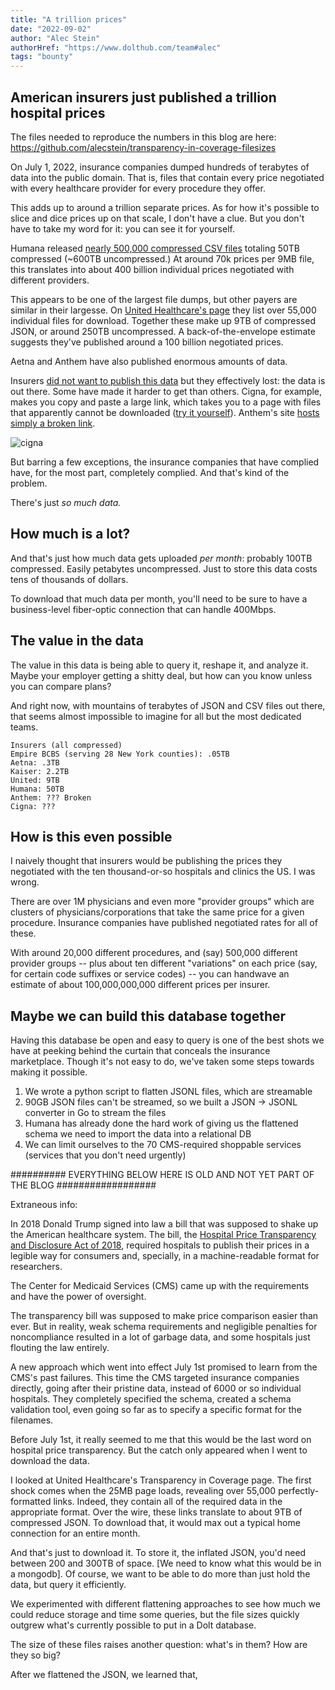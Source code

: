 ```yaml
---
title: "A trillion prices"
date: "2022-09-02"
author: "Alec Stein"
authorHref: "https://www.dolthub.com/team#alec"
tags: "bounty"
---
```


## American insurers just published a trillion hospital prices

The files needed to reproduce the numbers in this blog are here:
https://github.com/alecstein/transparency-in-coverage-filesizes

On July 1, 2022, insurance companies dumped hundreds of terabytes of data into the public domain. That is, files that contain every price negotiated with every healthcare provider for every procedure they offer. 

This adds up to around a trillion separate prices. As for how it's possible to slice and dice prices up on that scale, I don't have a clue. But you don't have to take my word for it: you can see it for yourself.

Humana released [nearly 500,000 compressed CSV files](https://developers.humana.com/Resource/PCTFilesList?fileType=innetwork) totaling 50TB compressed (~600TB uncompressed.) At around 70k prices per 9MB file, this translates into about 400 billion individual prices negotiated with different providers.

This appears to be one of the largest file dumps, but other payers are similar in their largesse. On [United Healthcare's page](https://transparency-in-coverage.uhc.com/) they list over 55,000 individual files for download. Together these make up 9TB of compressed JSON, or around 250TB uncompressed. A back-of-the-envelope estimate suggests they've published around a 100 billion negotiated prices.

Aetna and Anthem have also published enormous amounts of data.

Insurers [did not want to publish this data](https://www.healthcaredive.com/news/payers-employers-argue-price-transparency-push-wont-help-consumers/571393/) but they effectively lost: the data is out there. Some have made it harder to get than others. Cigna, for example, makes you copy and paste a large link, which takes you to a page with files that apparently cannot be downloaded ([try it yourself](https://www.cigna.com/legal/compliance/machine-readable-files)). Anthem's site [hosts simply a broken link](https://www.anthem.com/machine-readable-file/search/).

![cigna](../images/sl-cigna.png)

But barring a few exceptions, the insurance companies that have complied have, for the most part, completely complied. And that's kind of the problem.

There's just *so much data.*

## How much is a lot?

And that's just how much data gets uploaded *per month*: probably 100TB compressed. Easily petabytes uncompressed. Just to store this data costs tens of thousands of dollars.

To download that much data per month, you'll need to be sure to have a business-level fiber-optic connection that can handle 400Mbps.

## The value in the data

The value in this data is being able to query it, reshape it, and analyze it. Maybe your employer getting a shitty deal, but how can you know unless you can compare plans?

And right now, with mountains of terabytes of JSON and CSV files out there, that seems almost impossible to imagine for all but the most dedicated teams.

```
Insurers (all compressed)
Empire BCBS (serving 28 New York counties): .05TB
Aetna: .3TB
Kaiser: 2.2TB
United: 9TB
Humana: 50TB
Anthem: ??? Broken
Cigna: ???
```

## How is this even possible

I naively thought that insurers would be publishing the prices they negotiated with the ten thousand-or-so hospitals and clinics the US. I was wrong.

There are over 1M physicians and even more "provider groups" which are clusters of physicians/corporations that take the same price for a given procedure. Insurance companies have published negotiated rates for all of these.

With around 20,000 different procedures, and (say) 500,000 different provider groups -- plus about ten different "variations" on each price (say, for certain code suffixes or service codes) -- you can handwave an estimate of about 100,000,000,000 different prices per insurer.

## Maybe we can build this database together

Having this database be open and easy to query is one of the best shots we have at peeking behind the curtain that conceals the insurance marketplace. Though it's not easy to do, we've taken some steps towards making it possible.

1. We wrote a python script to flatten JSONL files, which are streamable
1. 90GB JSON files can't be streamed, so we built a JSON -> JSONL converter in Go to stream the files
1. Humana has already done the hard work of giving us the flattened schema we need to import the data into a relational DB
1. We can limit ourselves to the 70 CMS-required shoppable services (services that you don't need urgently)


########## EVERYTHING BELOW HERE IS OLD AND NOT YET PART OF THE BLOG ##################

Extraneous info:

In 2018 Donald Trump signed into law a bill that was supposed to shake up the American healthcare system. The bill, the [Hospital Price Transparency and Disclosure Act of 2018](https://www.congress.gov/bill/115th-congress/house-bill/6508/text), required hospitals to publish their prices in a legible way for consumers and, specially, in a machine-readable format for researchers. 

The Center for Medicaid Services (CMS) came up with the requirements and have the power of oversight.

The transparency bill was supposed to make price comparison easier than ever. But in reality, weak schema requirements and negligible penalties for noncompliance resulted in a lot of garbage data, and some hospitals just flouting the law entirely.

A new approach which went into effect July 1st promised to learn from the CMS's past failures. This time the CMS targeted insurance companies directly, going after their pristine data, instead of 6000 or so individual hospitals. They completely specified the schema, created a schema validation tool, even going so far as to specify a specific format for the filenames.

Before July 1st, it really seemed to me that this would be the last word on hospital price transparency. But the catch only appeared when I went to download the data.

I looked at United Healthcare's Transparency in Coverage page. The first shock comes when the 25MB page loads, revealing over 55,000 perfectly-formatted links. Indeed, they contain all of the required data in the appropriate format. Over the wire, these links translate to about 9TB of compressed JSON. To download that, it would max out a typical home connection for an entire month. 

And that's just to download it. To store it, the inflated JSON, you'd need between 200 and 300TB of space. [We need to know what this would be in a mongodb]. Of course, we want to be able to do more than just hold the data, but query it efficiently.

We experimented with different flattening approaches to see how much we could reduce storage and time some queries, but the file sizes quickly outgrew what's currently possible to put in a Dolt database.

The size of these files raises another question: what's in them? How are they so big?

After we flattened the JSON, we learned that, 